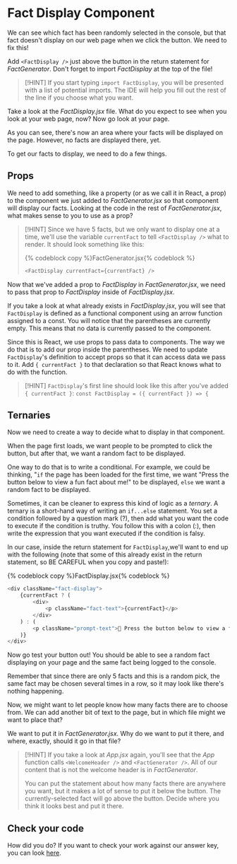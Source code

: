 # Fact Display Component

We can see which fact has been randomly selected in the console, but that fact doesn't display on our web page when we click the button. We need to fix this!

Add `<FactDisplay />` just above the button in the return statement for _FactGenerator_. Don't forget to import _FactDisplay_ at the top of the file!

> [!HINT]
> If you start typing `import FactDisplay`, you will be presented with a list of potential imports. The IDE will help you fill out the rest of the line if you choose what you want.

Take a look at the _FactDisplay.jsx_ file. What do you expect to see when you look at your web page, now? Now go look at your page.

As you can see, there's now an area where your facts will be displayed on the page. However, no facts are displayed there, yet.

To get our facts to display, we need to do a few things.

## Props

We need to add something, like a property (or as we call it in React, a prop) to the <FactDisplay /> component we just added to _FactGenerator.jsx_ so that component will display our facts. Looking at the code in the rest of _FactGenerator.jsx_, what makes sense to you to use as a prop?

> [!HINT]
> Since we have 5 facts, but we only want to display one at a time, we'll use the variable `currentFact` to tell `<FactDisplay />` what to render. It should look something like this:
>
> {% codeblock copy %}FactGenerator.jsx{% codeblock %}
> ```js
> <FactDisplay currentFact={currentFact} />
> ```

Now that we've added a prop to _FactDisplay_ in _FactGenerator.jsx_, we need to pass that prop to _FactDisplay_ inside of _FactDisplay.jsx_.

If you take a look at what already exists in _FactDisplay.jsx_, you will see that `FactDisplay` is defined as a functional component using an arrow function assigned to a const. You will notice that the parentheses are currently empty. This means that no data is currently passed to the component.

Since this is React, we use props to pass data to components. The way we do that is to add our prop inside the parentheses. We need to update `FactDisplay`'s definition to accept props so that it can access data we pass to it. Add `{ currentFact }` to that declaration so that React knows what to do with the function.

> [!HINT]
> `FactDisplay`'s first line should look like this after you've added `{ currentFact }`:
> `const FactDisplay = ({ currentFact }) => {`

## Ternaries

Now we need to create a way to decide what to display in that component.

When the page first loads, we want people to be prompted to click the button, but after that, we want a random fact to be displayed.

One way to do that is to write a conditional. For example, we could be thinking, "`if` the page has been loaded for the first time, we want "Press the button below to view a fun fact about me!" to be displayed, `else` we want a random fact to be displayed.

Sometimes, it can be cleaner to express this kind of logic as a _ternary_. A ternary is a short-hand way of writing an `if...else` statement. You set a condition followed by a question mark (?), then add what you want the code to execute if the condition is truthy. You follow this with a colon (:), then write the expression that you want executed if the condition is falsy.

In our case, inside the return statement for `FactDisplay`,we'll want to end up with the following (note that some of this already exist in the return statement, so BE CAREFUL when you copy and paste!):

{% codeblock copy %}FactDisplay.jsx{% codeblock %}
```js
<div className="fact-display">
    {currentFact ? (
        <div>
            <p className="fact-text">{currentFact}</p>
        </div>
    ) : (
        <p className="prompt-text">🌟 Press the button below to view a fun fact about me! 🌟</p>
    )}
</div>
```

Now go test your button out! You should be able to see a random fact displaying on your page and the same fact being logged to the console.

Remember that since there are only 5 facts and this is a random pick, the same fact may be chosen several times in a row, so it may look like there's nothing happening.

Now, we might want to let people know how many facts there are to choose from. We can add another bit of text to the page, but in which file might we want to place that?

We want to put it in _FactGenerator.jsx_. Why do we want to put it there, and where, exactly, should it go in that file?

> [!HINT]
> If you take a look at _App.jsx_ again, you'll see that the _App_ function calls `<WelcomeHeader />` and `<FactGenerator />`. All of our content that is not the welcome header is in _FactGenerator_.
>
> You can put the statement about how many facts there are anywhere you want, but it makes a lot of sense to put it below the button. The currently-selected fact will go above the button. Decide where you think it looks best and put it there.

## Check your code

How did you do? If you want to check your work against our answer key, you can look [here](https://github.com/KansasCityWomeninTechnology/Coding-and-Cocktails-Intro-to-React-answer-key).